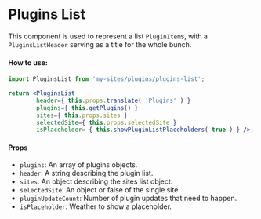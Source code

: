 # Plugins List

This component is used to represent a list `PluginItem`s, with a `PluginsListHeader` serving as a title for the whole bunch.

#### How to use:

```jsx
import PluginsList from 'my-sites/plugins/plugins-list';

return <PluginsList
		header={ this.props.translate( 'Plugins' ) }
		plugins={ this.getPlugins() }
		sites={ this.props.sites }
		selectedSite={ this.props.selectedSite }
		isPlaceholder= { this.showPluginListPlaceholders( true ) } />;
```

#### Props

- `plugins`: An array of plugins objects.
- `header`: A string describing the plugin list.
- `sites`: An object describing the sites list object.
- `selectedSite`: An object or false of the single site.
- `pluginUpdateCount`: Number of plugin updates that need to happen.
- `isPlaceholder`: Weather to show a placeholder.

